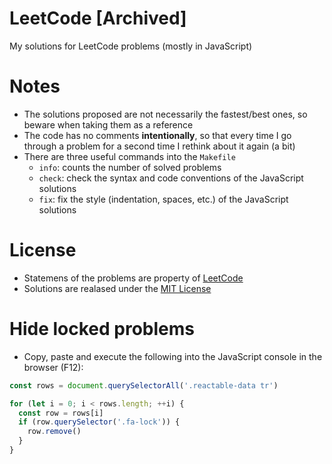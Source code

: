 # LeetCode [Archived]
My solutions for LeetCode problems (mostly in JavaScript)

# Notes
* The solutions proposed are not necessarily the fastest/best ones, so beware when taking them as a reference
* The code has no comments **intentionally**, so that every time I go through a problem for a second time I rethink about it again (a bit)
* There are three useful commands into the `Makefile`
  * `info`: counts the number of solved problems
  * `check`: check the syntax and code conventions of the JavaScript solutions
  * `fix`: fix the style (indentation, spaces, etc.) of the JavaScript solutions

# License
* Statemens of the problems are property of [LeetCode](https://leetcode.com/)
* Solutions are realased under the [MIT License](LICENSE)

# Hide locked problems
* Copy, paste and execute the following into the JavaScript console in the browser (F12):

```javascript
const rows = document.querySelectorAll('.reactable-data tr')

for (let i = 0; i < rows.length; ++i) {
  const row = rows[i]
  if (row.querySelector('.fa-lock')) {
    row.remove()
  }
}
```
